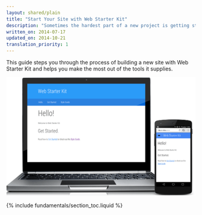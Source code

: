 ```yaml
---
layout: shared/plain
title: "Start Your Site with Web Starter Kit"
description: "Sometimes the hardest part of a new project is getting started. Web Starter Kit gives you a solid base with a range of tools to help you along the development process."
written_on: 2014-07-17
updated_on: 2014-10-21
translation_priority: 1
---
```


<p class="intro">
This guide steps you through the process of building a new site with Web 
Starter Kit and helps you make the most out of the tools it supplies.
</p>

<img src="images/wsk-on-pixel-n5.png">

{% include fundamentals/section_toc.liquid %}
